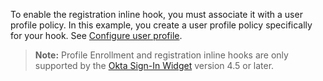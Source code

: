 To enable the registration inline hook, you must associate it with a user profile policy. In this example, you create a user profile policy specifically for your hook. See [Configure user profile](https://help.okta.com/okta_help.htm?type=oie&id=ext-create-profile-enrollment).

> **Note:** Profile Enrollment and registration inline hooks are only supported by the [Okta Sign-In Widget](/docs/guides/embedded-siw/) version 4.5 or later.
